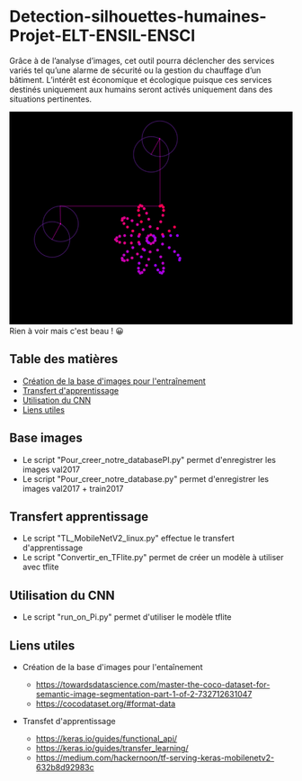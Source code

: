 # Detection-silhouettes-humaines-Projet-ELT-ENSIL-ENSCI
Grâce à de l’analyse d’images, cet outil pourra déclencher des services variés tel qu’une alarme de sécurité ou la gestion du chauffage d’un bâtiment. L’intérêt est économique et écologique puisque ces services destinés uniquement aux humains seront activés uniquement dans des situations pertinentes.

<center>
<img src="https://github.com/Nairolf-Flo/Detection-silhouettes-humaines-Projet-ELT-ENSIL-ENSCI/blob/main/dft_sf_feu.gif" alt="Banner">
</center>
Rien à voir mais c'est beau ! 😀

## Table des matières
* [Création de la base d'images pour l'entraînement](#base-images)
* [Transfert d'apprentissage](#transfert-apprentissage)
* [Utilisation du CNN](#utilisation-du-cnn)
* [Liens utiles](#liens-utiles)

## Base images

 - Le script "Pour_creer_notre_databasePI.py" permet d'enregistrer les images val2017
 - Le script "Pour_creer_notre_database.py" permet d'enregistrer les images val2017 + train2017

## Transfert apprentissage

 - Le script "TL_MobileNetV2_linux.py" effectue le transfert d'apprentissage
 - Le script "Convertir_en_TFlite.py" permet de créer un modèle à utiliser avec tflite 
 
## Utilisation du CNN

 - Le script "run_on_Pi.py" permet d'utiliser le modèle tflite
 
## Liens utiles

- Création de la base d'images pour l'entaînement
	- https://towardsdatascience.com/master-the-coco-dataset-for-semantic-image-segmentation-part-1-of-2-732712631047
	- https://cocodataset.org/#format-data

 - Transfet d'apprentissage
	- https://keras.io/guides/functional_api/
	- https://keras.io/guides/transfer_learning/
	- https://medium.com/hackernoon/tf-serving-keras-mobilenetv2-632b8d92983c
